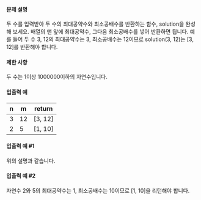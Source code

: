 #### 문제 설명

두 수를 입력받아 두 수의 최대공약수와 최소공배수를 반환하는 함수, solution을 완성해 보세요. 배열의 맨 앞에 최대공약수, 그다음 최소공배수를 넣어 반환하면 됩니다. 예를 들어 두 수 3, 12의 최대공약수는 3, 최소공배수는 12이므로 solution(3, 12)는 [3, 12]를 반환해야 합니다.

#### 제한 사항
두 수는 1이상 1000000이하의 자연수입니다.

#### 입출력 예

n | m | return
---|---|---
3 | 12 | [3, 12]
2 | 5 | [1, 10]

#### 입출력 예 #1
위의 설명과 같습니다.
#### 입출력 예 #2
자연수 2와 5의 최대공약수는 1, 최소공배수는 10이므로 [1, 10]을 리턴해야 합니다.